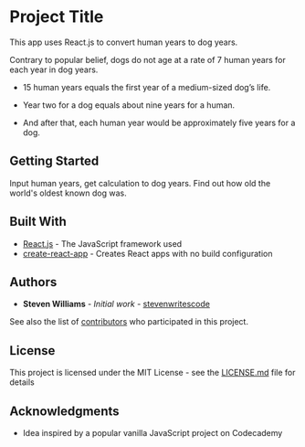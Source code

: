 # Project Title

This app uses React.js to convert human years to dog years.

Contrary to popular belief, dogs do not age at a rate of 7 human years for each year in dog years.
    
- 15 human years equals the first year of a medium-sized dog’s life.

- Year two for a dog equals about nine years for a human.

- And after that, each human year would be approximately five years for a dog.

## Getting Started

Input human years, get calculation to dog years. Find out how old the world's oldest known dog was.

## Built With

* [React.js](http://www.reactjs.org/) - The JavaScript framework used
* [create-react-app](https://github.com/facebook/create-react-app) - Creates React apps with no build configuration

## Authors

* **Steven Williams** - *Initial work* - [stevenwritescode](https://github.com/stevenwritescode)

See also the list of [contributors](https://github.com/stevenwritescode/dog-years/contributors) who participated in this project.

## License

This project is licensed under the MIT License - see the [LICENSE.md](LICENSE.md) file for details

## Acknowledgments

* Idea inspired by a popular vanilla JavaScript project on Codecademy



